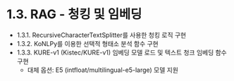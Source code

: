 # 1.3. RAG - 청킹 및 임베딩

- 1.3.1. RecursiveCharacterTextSplitter를 사용한 청킹 로직 구현
- 1.3.2. KoNLPy를 이용한 선택적 형태소 분석 함수 구현
- 1.3.3. KURE-v1 (Kistec/KURE-v1) 임베딩 모델 로드 및 텍스트 청크 임베딩 함수 구현
  - 대체 옵션: E5 (intfloat/multilingual-e5-large) 모델 지원

